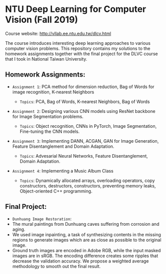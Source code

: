 # NTU Deep Learning for Computer Vision (Fall 2019)

Course website: http://vllab.ee.ntu.edu.tw/dlcv.html

The course introduces interesting deep learning approaches to various computer vision problems. This repository contains my solutions to the homework assignments together with the final project for the DLVC course that I took in National Taiwan University.


## Homework Assignments:

- `Assignment 1`: PCA method for dimension reduction, Bag of Words for image recognition, K-nearest Neighbors 
    - `Topics`: PCA, Bag of Words, K-nearest Neighbors, Bag of Words

- `Assignment 2`: Designing various CNN models using ResNet backbone for Image Segmentation problems.
    - `Topics`: Object recognition, CNNs in PyTorch, Image Segmentation, Fine-tuning the CNN models.

- `Assignment 3`: Implementing DANN, ACGAN, GAN for Image Generation, Feature Disentanglement and Domain Adaptation.
    - `Topics`: Advesarial Neural Networks, Feature Disentanglement, Domain Adaptation.

- `Assignment 4`: Implementing a Music Album Class
    - `Topics`: Dynamically allocated arrays, overloading operators, copy constructors, destructors, constructors, preventing memory leaks, Object-oriented C++ programming.


## Final Project:

- `Dunhuang Image Restoration`:
- The mural paintings from Dunhuang caves suffering from corrosion and aging. 
- We used image inpainting, a task of synthesizing contents in the missing regions to generate images which are as close as possible to the original image. 
- Ground truth images are encoded in Adobe RGB, while the input masked images are in sRGB. The encoding difference creates some ripples that decrease the validation accuracy. We propose a weighted average methodology to smooth out the final result.
